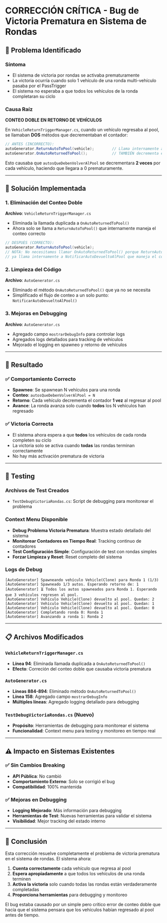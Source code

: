 # CORRECCIÓN CRÍTICA - Bug de Victoria Prematura en Sistema de Rondas

## 🐛 Problema Identificado

### Síntoma
- El sistema de victoria por rondas se activaba prematuramente
- La victoria ocurría cuando solo 1 vehículo de una ronda multi-vehículo pasaba por el PassTrigger
- El sistema no esperaba a que todos los vehículos de la ronda completaran su ciclo

### Causa Raíz
**CONTEO DOBLE EN RETORNO DE VEHÍCULOS**

En `VehicleReturnTriggerManager.cs`, cuando un vehículo regresaba al pool, se llamaban **DOS** métodos que decrementaban el contador:

```csharp
// ANTES (INCORRECTO):
autoGenerator.ReturnAutoToPool(vehicle);        // Llama internamente a NotificarAutoDevueltoAlPool()
autoGenerator.OnAutoReturnedToPool();           // TAMBIÉN decrementa el contador
```

Esto causaba que `autosQueDebenVolverAlPool` se decrementara **2 veces** por cada vehículo, haciendo que llegara a 0 prematuramente.

---

## 🔧 Solución Implementada

### 1. Eliminación del Conteo Doble
**Archivo**: `VehicleReturnTriggerManager.cs`
- Eliminada la llamada duplicada a `OnAutoReturnedToPool()`
- Ahora solo se llama a `ReturnAutoToPool()` que internamente maneja el conteo correcto

```csharp
// DESPUÉS (CORRECTO):
autoGenerator.ReturnAutoToPool(vehicle);
// NOTA: No necesitamos llamar OnAutoReturnedToPool() porque ReturnAutoToPool 
// ya llama internamente a NotificarAutoDevueltoAlPool que maneja el conteo de rondas
```

### 2. Limpieza del Código
**Archivo**: `AutoGenerator.cs`
- Eliminado el método `OnAutoReturnedToPool()` que ya no se necesita
- Simplificado el flujo de conteo a un solo punto: `NotificarAutoDevueltoAlPool()`

### 3. Mejoras en Debugging
**Archivo**: `AutoGenerator.cs`
- Agregado campo `mostrarDebugInfo` para controlar logs
- Agregados logs detallados para tracking de vehículos
- Mejorado el logging en spawneo y retorno de vehículos

---

## 🎯 Resultado

### ✅ Comportamiento Correcto
- **Spawneo**: Se spawnean N vehículos para una ronda
- **Conteo**: `autosQueDebenVolverAlPool = N`
- **Retorno**: Cada vehículo decrementa el contador **1 vez** al regresar al pool
- **Avance**: La ronda avanza solo cuando **todos** los N vehículos han regresado

### ✅ Victoria Correcta
- El sistema ahora espera a que **todos** los vehículos de cada ronda completen su ciclo
- La victoria solo se activa cuando **todas** las rondas terminan correctamente
- No hay más activación prematura de victoria

---

## 🧪 Testing

### Archivos de Test Creados
- `TestDebugVictoriaRondas.cs`: Script de debugging para monitorear el problema

### Context Menu Disponible
- **Debug Problema Victoria Prematura**: Muestra estado detallado del sistema
- **Monitorear Contadores en Tiempo Real**: Tracking continuo de contadores
- **Test Configuración Simple**: Configuración de test con rondas simples
- **Forzar Limpieza y Reset**: Reset completo del sistema

### Logs de Debug
```
[AutoGenerator] Spawneando vehículo Vehicle(Clone) para Ronda 1 (1/3)
[AutoGenerator] Spawneado 1/3 autos. Esperando retorno de: 1
[AutoGenerator] ⏳ Todos los autos spawneados para Ronda 1. Esperando que 3 vehículos regresen al pool.
[AutoGenerator] Vehículo Vehicle(Clone) devuelto al pool. Quedan: 2
[AutoGenerator] Vehículo Vehicle(Clone) devuelto al pool. Quedan: 1
[AutoGenerator] Vehículo Vehicle(Clone) devuelto al pool. Quedan: 0
[AutoGenerator] Completando ronda 0: Ronda 1
[AutoGenerator] Avanzando a ronda 1: Ronda 2
```

---

## 📋 Archivos Modificados

### `VehicleReturnTriggerManager.cs`
- **Línea 94**: Eliminada llamada duplicada a `OnAutoReturnedToPool()`
- **Efecto**: Correción del conteo doble que causaba victoria prematura

### `AutoGenerator.cs`
- **Líneas 884-894**: Eliminado método `OnAutoReturnedToPool()`
- **Línea 158**: Agregado campo `mostrarDebugInfo`
- **Múltiples líneas**: Agregado logging detallado para debugging

### `TestDebugVictoriaRondas.cs` (Nuevo)
- **Propósito**: Herramientas de debugging para monitorear el sistema
- **Funcionalidad**: Context menu para testing y monitoreo en tiempo real

---

## ⚠️ Impacto en Sistemas Existentes

### ✅ Sin Cambios Breaking
- **API Pública**: No cambió
- **Comportamiento Externo**: Solo se corrigió el bug
- **Compatibilidad**: 100% mantenida

### ✅ Mejoras en Debugging
- **Logging Mejorado**: Más información para debugging
- **Herramientas de Test**: Nuevas herramientas para validar el sistema
- **Visibilidad**: Mejor tracking del estado interno

---

## 🎉 Conclusión

Esta corrección resuelve completamente el problema de victoria prematura en el sistema de rondas. El sistema ahora:

1. **Cuenta correctamente** cada vehículo que regresa al pool
2. **Espera apropiadamente** a que todos los vehículos de una ronda terminen
3. **Activa la victoria** solo cuando todas las rondas están verdaderamente completadas
4. **Proporciona herramientas** para debugging y monitoreo

El bug estaba causado por un simple pero crítico error de conteo doble que hacía que el sistema pensara que los vehículos habían regresado al pool antes de tiempo.
